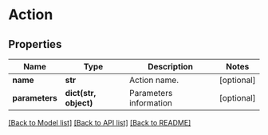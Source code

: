 # Action

## Properties
Name | Type | Description | Notes
------------ | ------------- | ------------- | -------------
**name** | **str** | Action name. | [optional] 
**parameters** | **dict(str, object)** | Parameters information | [optional] 

[[Back to Model list]](../README.md#documentation-for-models) [[Back to API list]](../README.md#documentation-for-api-endpoints) [[Back to README]](../README.md)



